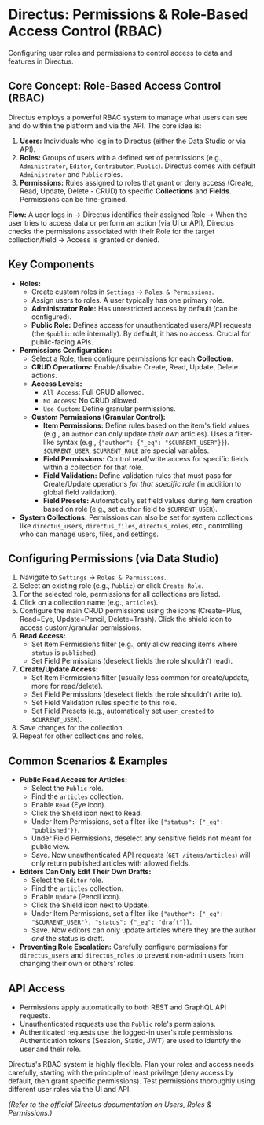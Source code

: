 # Directus: Permissions & Role-Based Access Control (RBAC)

Configuring user roles and permissions to control access to data and features in Directus.

## Core Concept: Role-Based Access Control (RBAC)

Directus employs a powerful RBAC system to manage what users can see and do within the platform and via the API. The core idea is:

1.  **Users:** Individuals who log in to Directus (either the Data Studio or via API).
2.  **Roles:** Groups of users with a defined set of permissions (e.g., `Administrator`, `Editor`, `Contributor`, `Public`). Directus comes with default `Administrator` and `Public` roles.
3.  **Permissions:** Rules assigned to roles that grant or deny access (Create, Read, Update, Delete - CRUD) to specific **Collections** and **Fields**. Permissions can be fine-grained.

**Flow:** A user logs in -> Directus identifies their assigned Role -> When the user tries to access data or perform an action (via UI or API), Directus checks the permissions associated with their Role for the target collection/field -> Access is granted or denied.

## Key Components

*   **Roles:**
    *   Create custom roles in `Settings` -> `Roles & Permissions`.
    *   Assign users to roles. A user typically has one primary role.
    *   **Administrator Role:** Has unrestricted access by default (can be configured).
    *   **Public Role:** Defines access for unauthenticated users/API requests (the `$public` role internally). By default, it has no access. Crucial for public-facing APIs.
*   **Permissions Configuration:**
    *   Select a Role, then configure permissions for each **Collection**.
    *   **CRUD Operations:** Enable/disable Create, Read, Update, Delete actions.
    *   **Access Levels:**
        *   `All Access`: Full CRUD allowed.
        *   `No Access`: No CRUD allowed.
        *   `Use Custom`: Define granular permissions.
    *   **Custom Permissions (Granular Control):**
        *   **Item Permissions:** Define rules based on the item's field values (e.g., an `author` can only update *their own* articles). Uses a filter-like syntax (e.g., `{"author": {"_eq": "$CURRENT_USER"}}`). `$CURRENT_USER`, `$CURRENT_ROLE` are special variables.
        *   **Field Permissions:** Control read/write access for specific fields within a collection for that role.
        *   **Field Validation:** Define validation rules that must pass for Create/Update operations *for that specific role* (in addition to global field validation).
        *   **Field Presets:** Automatically set field values during item creation based on role (e.g., set `author` field to `$CURRENT_USER`).
*   **System Collections:** Permissions can also be set for system collections like `directus_users`, `directus_files`, `directus_roles`, etc., controlling who can manage users, files, and settings.

## Configuring Permissions (via Data Studio)

1.  Navigate to `Settings` -> `Roles & Permissions`.
2.  Select an existing role (e.g., `Public`) or click `Create Role`.
3.  For the selected role, permissions for all collections are listed.
4.  Click on a collection name (e.g., `articles`).
5.  Configure the main CRUD permissions using the icons (Create=Plus, Read=Eye, Update=Pencil, Delete=Trash). Click the shield icon to access custom/granular permissions.
6.  **Read Access:**
    *   Set Item Permissions filter (e.g., only allow reading items where `status` is `published`).
    *   Set Field Permissions (deselect fields the role shouldn't read).
7.  **Create/Update Access:**
    *   Set Item Permissions filter (usually less common for create/update, more for read/delete).
    *   Set Field Permissions (deselect fields the role shouldn't write to).
    *   Set Field Validation rules specific to this role.
    *   Set Field Presets (e.g., automatically set `user_created` to `$CURRENT_USER`).
8.  Save changes for the collection.
9.  Repeat for other collections and roles.

## Common Scenarios & Examples

*   **Public Read Access for Articles:**
    *   Select the `Public` role.
    *   Find the `articles` collection.
    *   Enable `Read` (Eye icon).
    *   Click the Shield icon next to Read.
    *   Under Item Permissions, set a filter like `{"status": {"_eq": "published"}}`.
    *   Under Field Permissions, deselect any sensitive fields not meant for public view.
    *   Save. Now unauthenticated API requests (`GET /items/articles`) will only return published articles with allowed fields.
*   **Editors Can Only Edit Their Own Drafts:**
    *   Select the `Editor` role.
    *   Find the `articles` collection.
    *   Enable `Update` (Pencil icon).
    *   Click the Shield icon next to Update.
    *   Under Item Permissions, set a filter like `{"author": {"_eq": "$CURRENT_USER"}, "status": {"_eq": "draft"}}`.
    *   Save. Now editors can only update articles where they are the author *and* the status is draft.
*   **Preventing Role Escalation:** Carefully configure permissions for `directus_users` and `directus_roles` to prevent non-admin users from changing their own or others' roles.

## API Access

*   Permissions apply automatically to both REST and GraphQL API requests.
*   Unauthenticated requests use the `Public` role's permissions.
*   Authenticated requests use the logged-in user's role permissions. Authentication tokens (Session, Static, JWT) are used to identify the user and their role.

Directus's RBAC system is highly flexible. Plan your roles and access needs carefully, starting with the principle of least privilege (deny access by default, then grant specific permissions). Test permissions thoroughly using different user roles via the UI and API.

*(Refer to the official Directus documentation on Users, Roles & Permissions.)*